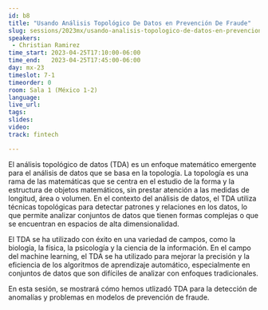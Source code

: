 ```yaml
---
id: b8
title: "Usando Análisis Topológico De Datos en Prevención De Fraude"
slug: sessions/2023mx/usando-analisis-topologico-de-datos-en-prevencion-de-fraude
speakers:
 - Christian Ramirez
time_start: 2023-04-25T17:10:00-06:00
time_end:   2023-04-25T17:45:00-06:00
day: mx-23
timeslot: 7-1
timeorder: 0
room: Sala 1 (México 1-2)
language: 
live_url: 
tags:
slides: 
video: 
track: fintech

---
```


El análisis topológico de datos (TDA) es un enfoque matemático emergente para el análisis de datos que se basa en la topología. La topología es una rama de las matemáticas que se centra en el estudio de la forma y la estructura de objetos matemáticos, sin prestar atención a las medidas de longitud, área o volumen. En el contexto del análisis de datos, el TDA utiliza técnicas topológicas para detectar patrones y relaciones en los datos, lo que permite analizar conjuntos de datos que tienen formas complejas o que se encuentran en espacios de alta dimensionalidad.

El TDA se ha utilizado con éxito en una variedad de campos, como la biología, la física, la psicología y la ciencia de la información. En el campo del machine learning, el TDA se ha utilizado para mejorar la precisión y la eficiencia de los algoritmos de aprendizaje automático, especialmente en conjuntos de datos que son difíciles de analizar con enfoques tradicionales.

En esta sesión, se mostrará cómo hemos utlizadó TDA para la detección de anomalías y problemas en modelos de prevención de fraude.
